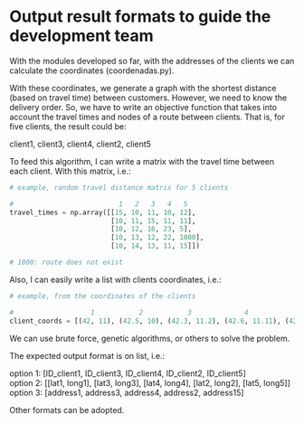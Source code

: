 # Output result formats to guide the development team


With the modules developed so far, with the addresses of the clients we can calculate the coordinates (coordenadas.py).

With these coordinates, we generate a graph with the shortest distance (based on travel time) between customers. However, we need to know the delivery order. So, we have to write an objective function that takes into account the travel times and nodes of a route between clients. That is, for five clients, the result could be:

client1, client3, client4, client2, client5

To feed this algorithm, I can write a matrix with the travel time between each client. With this matrix, i.e.:

```python
# example, random travel distance matrix for 5 clients

#                          1   2   3   4   5
travel_times = np.array([[15, 10, 11, 10, 12],
                         [10, 11, 15, 11, 11],
                         [10, 12, 16, 23, 5],
                         [10, 13, 12, 22, 1000],
                         [10, 14, 13, 11, 15]])

# 1000: route does not exist
```

Also, I can easily write a list with clients coordinates, i.e.:

```python
# example, from the coordinates of the clients

#                   1           2           3             4              5
client_coords = [(42, 11), (42.5, 10), (42.3, 11.2), (42.6, 11.11), (42.5, 12)]
```

We can use brute force, genetic algorithms, or others to solve the problem.

The expected output format is on list, i.e.:

option 1: [ID_client1, ID_client3, ID_client4, ID_client2, ID_client5]  
option 2: [[lat1, long1], [lat3, long3], [lat4, long4], [lat2, long2], [lat5, long5]]  
option 3: [address1, address3, address4, address2, address15]

Other formats can be adopted.